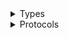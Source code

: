 <details>
<summary>Types</summary>

  - [HealthLakeClient](/aws-sdk-swift/reference/0.x/AWSHealthLake/HealthLakeClient)
  - [HealthLakeClient.HealthLakeClientConfiguration](/aws-sdk-swift/reference/0.x/AWSHealthLake/HealthLakeClient.HealthLakeClientConfiguration)
  - [HealthLakeClientLogHandlerFactory](/aws-sdk-swift/reference/0.x/AWSHealthLake/HealthLakeClientLogHandlerFactory)
  - [HealthLakeClientTypes](/aws-sdk-swift/reference/0.x/AWSHealthLake/HealthLakeClientTypes)

</details>

<details>
<summary>Protocols</summary>

  - [HealthLakeClientProtocol](/aws-sdk-swift/reference/0.x/AWSHealthLake/HealthLakeClientProtocol)

</details>
